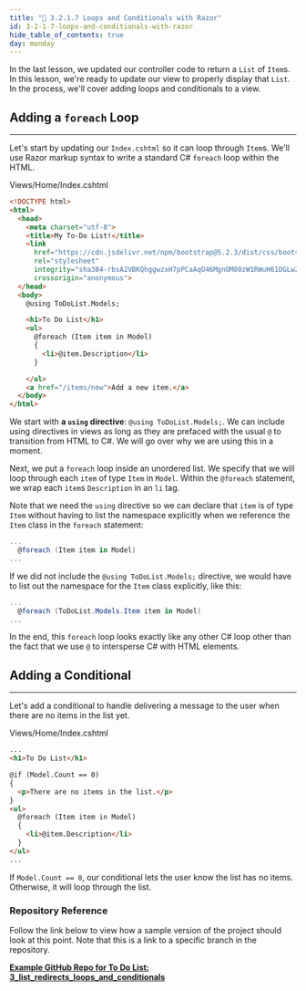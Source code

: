 ```yaml
---
title: "📓 3.2.1.7 Loops and Conditionals with Razor"
id: 3-2-1-7-loops-and-conditionals-with-razor
hide_table_of_contents: true
day: monday
---
```


In the last lesson, we updated our controller code to return a `List` of `Item`s. In this lesson, we're ready to update our view to properly display that `List`. In the process, we'll cover adding loops and conditionals to a view.

## Adding a `foreach` Loop
---

Let's start by updating our `Index.cshtml` so it can loop through `Item`s. We'll use Razor markup syntax to write a standard C# `foreach` loop within the HTML.

<div class="filename">Views/Home/Index.cshtml</div>

```html
<!DOCTYPE html>
<html>
  <head>
    <meta charset="utf-8">
    <title>My To-Do List!</title>
    <link 
      href="https://cdn.jsdelivr.net/npm/bootstrap@5.2.3/dist/css/bootstrap.min.css" 
      rel="stylesheet" 
      integrity="sha384-rbsA2VBKQhggwzxH7pPCaAqO46MgnOM80zW1RWuH61DGLwZJEdK2Kadq2F9CUG65" 
      crossorigin="anonymous">
  </head>
  <body>
    @using ToDoList.Models;

    <h1>To Do List</h1>
    <ul>
      @foreach (Item item in Model)
      {
        <li>@item.Description</li>
      }

    </ul>
    <a href="/items/new">Add a new item.</a>
  </body>
</html>
```

We start with **a `using` directive**: `@using ToDoList.Models;`. We can include using directives in views as long as they are prefaced with the usual `@` to transition from HTML to C#. We will go over why we are using this in a moment.

Next, we put a `foreach` loop inside an unordered list. We specify that we will loop through each `item` of type `Item` in `Model`. Within the `@foreach` statement, we wrap each `item`s `Description` in an `li` tag.

Note that we need the `using` directive so we can declare that `item` is of type `Item` without having to list the namespace explicitly when we reference the `Item` class in the `foreach` statement:

```csharp
...
  @foreach (Item item in Model)
...
```

If we did not include the `@using ToDoList.Models;` directive, we would have to list out the namespace for the `Item` class explicitly, like this:

```csharp
...
  @foreach (ToDoList.Models.Item item in Model)
...
```

In the end, this `foreach` loop looks exactly like any other C# loop other than the fact that we use `@` to intersperse C# with HTML elements.

## Adding a Conditional
---

Let's add a conditional to handle delivering a message to the user when there are no items in the list yet.

<div class="filename">Views/Home/Index.cshtml</div>

```html
...
<h1>To Do List</h1>

@if (Model.Count == 0)
{
  <p>There are no items in the list.</p>
}
<ul>
  @foreach (Item item in Model)
  {
    <li>@item.Description</li>
  }
</ul>
...
```

If `Model.Count == 0`, our conditional lets the user know the list has no items. Otherwise, it will loop through the list.

### Repository Reference

Follow the link below to view how a sample version of the project should look at this point. Note that this is a link to a specific branch in the repository.

**[<i class="glyphicon glyphicon-folder-open"></i> Example GitHub Repo for To Do List: 3\_list\_redirects\_loops\_and\_conditionals](https://github.com/epicodus-lessons/section-2-to-do-list-csharp-net6/tree/3_list_redirects_loops_and_conditionals)**

